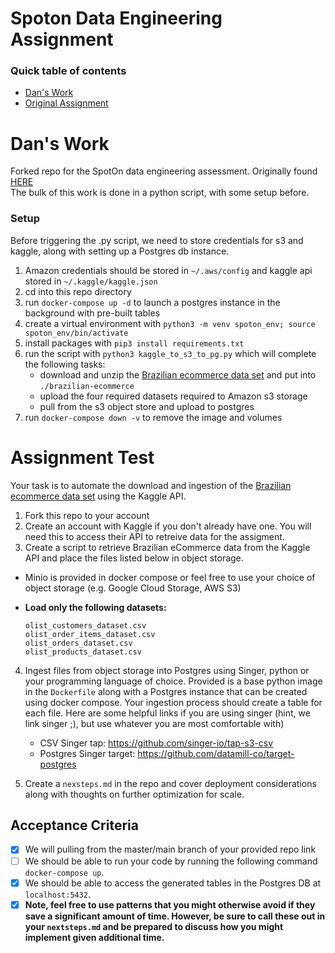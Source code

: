 
# Spoton Data Engineering Assignment


### Quick table of contents
- [Dan's Work](#dans-work)
- [Original Assignment](#assignment-test)

# Dan's Work

Forked repo for the SpotOn data engineering assessment. Originally found [HERE](https://github.com/SpotOnInc/data_engineering_assignment)\
The bulk of this work is done in a python script, with some setup before.

### Setup 
Before triggering the .py script, we need to store credentials for s3 and kaggle, along with setting up a Postgres db instance.

 1. Amazon credentials should be stored in `~/.aws/config` and kaggle api stored in `~/.kaggle/kaggle.json`
 2. cd into this repo directory
 3. run `docker-compose up -d` to launch a postgres instance in the background with pre-built tables
 4. create a virtual environment with `python3 -m venv spoton_env; source spoton_env/bin/activate`
 5. install packages with `pip3 install requirements.txt`
 6. run the script with `python3 kaggle_to_s3_to_pg.py` which will complete the following tasks:
    * download and unzip the [Brazilian ecommerce data set](https://www.kaggle.com/olistbr/brazilian-ecommerce) and put into `./brazilian-ecommerce`
    * upload the four required datasets required to Amazon s3 storage
    * pull from the s3 object store and upload to postgres
 7. run `docker-compose down -v` to remove the image and volumes


# Assignment Test
Your task is to automate the download and ingestion of the [Brazilian ecommerce data set](https://www.kaggle.com/olistbr/brazilian-ecommerce) using the Kaggle API. 

1) Fork this repo to your account
2) Create an account with Kaggle if you don't already have one.  You will need this to access their API to retreive data for the assigment.
3) Create a script to retrieve Brazilian eCommerce data from the Kaggle API and place the files listed below in object storage.
  - Minio is provided in docker compose or feel free to use your choice of object storage (e.g. Google Cloud Storage, AWS S3)
  - **Load only the following datasets:**
  
    ```
    olist_customers_dataset.csv
    olist_order_items_dataset.csv
    olist_orders_dataset.csv
    olist_products_dataset.csv
    ```
4) Ingest files from object storage into Postgres using Singer, python or your programming language of choice.  Provided is a base python image in the `Dockerfile` along with a Postgres instance that can be created using docker compose.  Your ingestion process should create a table for each file.  Here are some helpful links if you are using singer (hint, we link singer ;), but use whatever you are most comfortable with)
    - CSV Singer tap: https://github.com/singer-io/tap-s3-csv
    - Postgres Singer target: https://github.com/datamill-co/target-postgres

5) Create a `nexsteps.md` in the repo and cover deployment considerations along with thoughts on further optimization for scale.


## Acceptance Criteria


- [x] We will pulling from the master/main branch of your provided repo link
- [ ] We should be able to run your code by running the following command `docker-compose up`.
- [x] We should be able to access the generated tables in the Postgres DB at `localhost:5432`.
- [x] **Note, feel free to use patterns that you might otherwise avoid if they save a significant amount of time.  However, be sure to call these out in your `nextsteps.md` and be prepared to discuss how you might implement given additional time.**